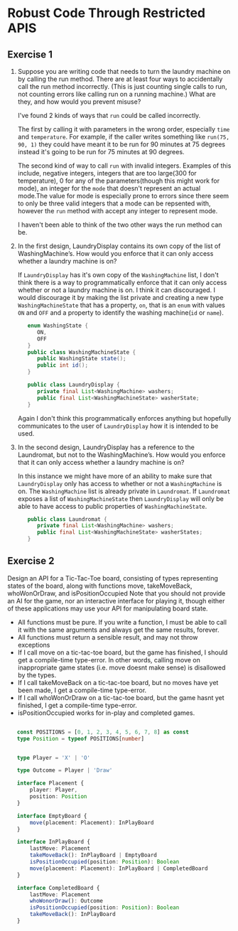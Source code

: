 # Robust Code Through Restricted APIS

## Exercise 1

1. Suppose you are writing code that needs to turn the laundry machine on by calling the run method. There are at least four ways to accidentally call the run method incorrectly. (This is just counting single calls to run, not counting errors like calling run on a running machine.) What are they, and how would you prevent misuse?

   I've found 2 kinds of ways that `run` could be called incorrectly.

   The first by calling it with parameters in the wrong order, especially `time` and `temperature`. For example, if the caller writes something like `run(75, 90, 1)` they could have meant it to be run for 90 minutes at 75 degrees instead it's going to be run for 75 minutes at 90 degrees.

   The second kind of way to call `run` with invalid integers. Examples of this include, negative integers, integers that are too large(300 for temperature), 0 for any of the parameters(though this might work for mode), an integer for the `mode` that doesn't represent an actual mode.The value for mode is especially prone to errors since there seem to only be three valid integers that a mode can be repsented with, however the `run` method with accept any integer to represent mode.

   I haven't been able to think of the two other ways the run method can be.

2. In the first design, LaundryDisplay contains its own copy of the list of WashingMachine’s. How would you enforce that it can only access whether a laundry machine is on?

   If `LaundryDisplay` has it's own copy of the `WashingMachine` list, I don't think there is a way to programmatically enforce that it can only access whether or not a laundry machine is on. I think it can discouraged. I would discourage it by making the list private and creating a new type `WashingMachineState` that has a property, `on`, that is an `enum` with values `ON` and `OFF` and a property to identify the washing machine(`id` or `name`).

   ```java
      enum WashingState {
         ON,
         OFF
      }
      public class WashingMachineState {
         public WashingState state();
         public int id();
      }

      public class LaundryDisplay {
         private final List<WashingMachine> washers;
         public final List<WashingMachineState> washerState;
      }
   ```
   Again I don't think this programmatically enforces anything but hopefully communicates to the user of `LaundryDisplay` how it is intended to be used.

3. In the second design, LaundryDisplay has a reference to the Laundromat, but not to the WashingMachine’s. How would you enforce that it can only access whether a laundry machine is on?

   In this instance we might have more of an ability to make sure that `LaundryDisplay` only has access to whether or not a `WashingMachine` is on. The `WashingMachine` list is already private in `Laundromat`. If `Laundromat` exposes a list of `WashingMachineState` then `LaundryDisplay` will only be able to have access to public properties of `WashingMachineState`.

   ```java
      public class Laundromat {
         private final List<WashingMachine> washers;
         public final List<WashingMachineState> washerStates;
      }
   ```


## Exercise 2

Design an API for a Tic-Tac-Toe board, consisting of types representing states of the board, along with functions move, takeMoveBack, whoWonOrDraw, and isPositionOccupied
Note that you should not provide an AI for the game, nor an interactive interface for playing it, though either of these applications may use your API for manipulating board state.

 - All functions must be pure. If you write a function, I must be able to call it with the same arguments and always get the same results, forever.
 - All functions must return a sensible result, and may not throw exceptions
 - If I call move on a tic-tac-toe board, but the game has finished, I should get a compile-time type-error. In other words, calling move on inappropriate game states (i.e. move doesnt make sense) is disallowed by the types.
 - If I call takeMoveBack on a tic-tac-toe board, but no moves have yet been made, I get a compile-time type-error.
 - If I call whoWonOrDraw on a tic-tac-toe board, but the game hasnt yet finished, I get a compile-time type-error.
 - isPositionOccupied works for in-play and completed games.

```typescript

   const POSITIONS = [0, 1, 2, 3, 4, 5, 6, 7, 8] as const
   type Position = typeof POSITIONS[number]


   type Player = 'X' | 'O'

   type Outcome = Player | 'Draw'

   interface Placement {
       player: Player,
       position: Position
   }

   interface EmptyBoard {
       move(placement: Placement): InPlayBoard
   }

   interface InPlayBoard {
       lastMove: Placement
       takeMoveBack(): InPlayBoard | EmptyBoard
       isPositionOccupied(position: Position): Boolean
       move(placement: Placement): InPlayBoard | CompletedBoard
   }

   interface CompletedBoard {
       lastMove: Placement
       whoWonorDraw(): Outcome
       isPositionOccupied(position: Position): Boolean
       takeMoveBack(): InPlayBoard
   }
```
